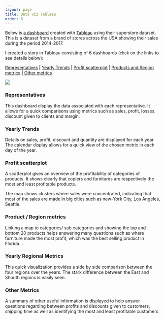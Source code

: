 ```yaml
---
layout: page
title: Data viz Tableau
order: 6
---
```


Below is [a dashboard](https://public.tableau.com/views/SUperstore-Data-analysis/ProfitAnalysis?:language=en&:display_count=y&publish=yes&:origin=viz_share_link) created with [Tableau](https://www.tableau.com/) using their superstore dataset. 
This is a dataset from a brand of stores across the USA showing their sales during the period 2014-2017.

I created a story in Tableau consisting of 6 dashboards (click on the links to see details below):

[Representatives](#representatives) | [Yearly Trends](#yearly-trends) | [Profit scatterplot](#profit-scatterplot) | [Products and Region metrics](#products-and-region-metrics) | [Other metrics](#other-metrics)




<div class='tableauPlaceholder' id='viz1595363398900' style='position: relative'><noscript><a href='#'><img alt=' ' src='https:&#47;&#47;public.tableau.com&#47;static&#47;images&#47;SU&#47;SUperstore-Data-analysis&#47;ProfitAnalysis&#47;1_rss.png' style='border: none' /></a></noscript><object class='tableauViz'  style='display:none;'><param name='host_url' value='https%3A%2F%2Fpublic.tableau.com%2F' /> <param name='embed_code_version' value='3' /> <param name='site_root' value='' /><param name='name' value='SUperstore-Data-analysis&#47;ProfitAnalysis' /><param name='tabs' value='no' /><param name='toolbar' value='yes' /><param name='static_image' value='https:&#47;&#47;public.tableau.com&#47;static&#47;images&#47;SU&#47;SUperstore-Data-analysis&#47;ProfitAnalysis&#47;1.png' /> <param name='animate_transition' value='yes' /><param name='display_static_image' value='yes' /><param name='display_spinner' value='yes' /><param name='display_overlay' value='yes' /><param name='display_count' value='yes' /><param name='language' value='en' /><param name='filter' value='publish=yes' /></object></div>                <script type='text/javascript'>                    var divElement = document.getElementById('viz1595363398900');                    var vizElement = divElement.getElementsByTagName('object')[0];                    vizElement.style.width='100%';vizElement.style.height=(divElement.offsetWidth*0.75)+'px';                    var scriptElement = document.createElement('script');                    scriptElement.src = 'https://public.tableau.com/javascripts/api/viz_v1.js';                    vizElement.parentNode.insertBefore(scriptElement, vizElement);                </script>



### Representatives

This dashboard display the data associated with each representative. It allows for a quick comparisons using metrics such as sales, profit, losses, discount given to clients and margin.

### Yearly Trends

Details on sales, profit, discount and quantity are displayed for each year. The calendar display allows for a quick view of the chosen metric in each day of the year.

### Profit scatterplot

A scatterplot gives an overview of the profitability of categories of products. It shows clearly that copiers and furnitures are respectively the most and least profitable products. 

The map shows clusters where sales were concentrated, indicating that most of the sales are made in big cities such as new-York City, Los Angeles, Seattle.

### Product / Region metrics

Linking a map to categories/ sub categories and showing the top and bottom 20 products helps answering many questions such as where furniture made the most profit, which was the best selling product in Florida...

### Yearly Regional Metrics

This quick visualization provides a side by side comparison between the four regions over the years. The stark difference between the East and Shouth regions is easily seen.

### Other Metrics

A summary of other useful information is displayed to help answer questions regarding between profits and discounts given to customers, shipping time as well as identifying the most and least profitable customers.

